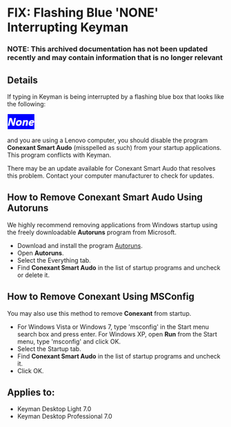 # FIX: Flashing Blue 'NONE' Interrupting Keyman

### **NOTE**: This archived documentation has not been updated recently and may contain information that is no longer relevant


## Details

If typing in Keyman is being interrupted by a flashing blue box that looks like the following:

![flashing blue box](./assets/kb0065/flashing_blue.png)

and you are using a Lenovo computer, you should disable the program **Conexant Smart Audo** (misspelled as such) from your startup applications. This program conflicts with Keyman.

There may be an update available for Conexant Smart Audo that resolves this problem.  Contact your computer manufacturer to check for updates.

## How to Remove Conexant Smart Audo Using Autoruns

We highly recommend removing applications from Windows startup using the freely downloadable **Autoruns** program from Microsoft. 
- Download and install the program [Autoruns](http://technet.microsoft.com/en-us/sysinternals/bb963902.aspx).
- Open **Autoruns**.
- Select the Everything tab.
- Find **Conexant Smart Audo** in the list of startup programs and uncheck or delete it.

## How to Remove Conexant Using MSConfig
You may also use this method to remove **Conexant** from startup.
- For Windows Vista or Windows 7, type 'msconfig' in the Start menu search box and press enter. For Windows XP, open **Run** from the Start menu, type 'msconfig' and click OK.
- Select the Startup tab.
- Find **Conexant Smart Audo** in the list of startup programs and uncheck it.
- Click OK.

## Applies to:
* Keyman Desktop Light 7.0
* Keyman Desktop Professional 7.0